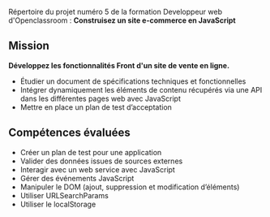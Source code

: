 Répertoire du projet numéro 5 de la formation Developpeur web d'Openclassroom : **Construisez un site e-commerce en JavaScript**

## Mission

**Développez les fonctionnalités Front d'un site de vente en ligne.**

- Étudier un document de spécifications techniques et fonctionnelles
- Intégrer dynamiquement les éléments de contenu récupérés via une API dans les différentes pages web avec JavaScript
- Mettre en place un plan de test d’acceptation

## Compétences évaluées

- Créer un plan de test pour une application
- Valider des données issues de sources externes
- Interagir avec un web service avec JavaScript
- Gérer des événements JavaScript
- Manipuler le DOM (ajout, suppression et modification d’éléments)
- Utiliser URLSearchParams
- Utiliser le localStorage
